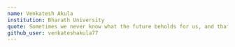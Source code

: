 ```yaml
---
name: Venkatesh Akula
institution: Bharath University
quote: Sometimes we never know what the future beholds for us, and that's what I like the most about our lives
github_user: venkateshakula77
---
```

